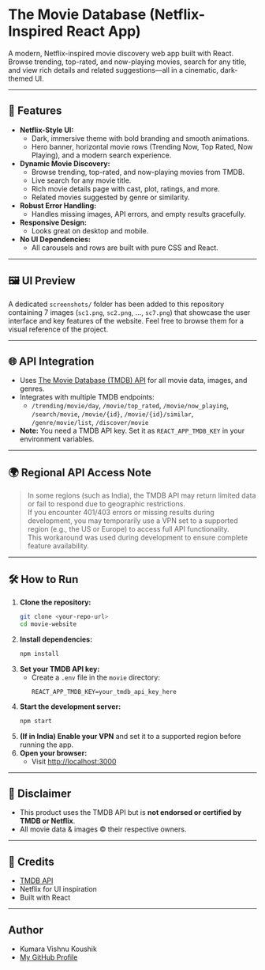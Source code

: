 # The Movie Database (Netflix-Inspired React App)

A modern, Netflix-inspired movie discovery web app built with React. Browse trending, top-rated, and now-playing movies, search for any title, and view rich details and related suggestions—all in a cinematic, dark-themed UI.

---

## 🚀 Features

- **Netflix-Style UI:**
  - Dark, immersive theme with bold branding and smooth animations.
  - Hero banner, horizontal movie rows (Trending Now, Top Rated, Now Playing), and a modern search experience.
- **Dynamic Movie Discovery:**
  - Browse trending, top-rated, and now-playing movies from TMDB.
  - Live search for any movie title.
  - Rich movie details page with cast, plot, ratings, and more.
  - Related movies suggested by genre or similarity.
- **Robust Error Handling:**
  - Handles missing images, API errors, and empty results gracefully.
- **Responsive Design:**
  - Looks great on desktop and mobile.
- **No UI Dependencies:**
  - All carousels and rows are built with pure CSS and React.

---

## 🖼️ UI Preview

A dedicated `screenshots/` folder has been added to this repository containing 7 images (`sc1.png`, `sc2.png`, ..., `sc7.png`) that showcase the user interface and key features of the website. Feel free to browse them for a visual reference of the project.

---

## 🌐 API Integration

- Uses [The Movie Database (TMDB) API](https://www.themoviedb.org/documentation/api) for all movie data, images, and genres.
- Integrates with multiple TMDB endpoints:
  - `/trending/movie/day`, `/movie/top_rated`, `/movie/now_playing`, `/search/movie`, `/movie/{id}`, `/movie/{id}/similar`, `/genre/movie/list`, `/discover/movie`
- **Note:** You need a TMDB API key. Set it as `REACT_APP_TMDB_KEY` in your environment variables.

---

## 🌍 Regional API Access Note

> In some regions (such as India), the TMDB API may return limited data or fail to respond due to geographic restrictions.  
> If you encounter 401/403 errors or missing results during development, you may temporarily use a VPN set to a supported region (e.g., the US or Europe) to access full API functionality.  
> This workaround was used during development to ensure complete feature availability.

---

## 🛠️ How to Run

1. **Clone the repository:**
   ```bash
   git clone <your-repo-url>
   cd movie-website
   ```
2. **Install dependencies:**
   ```bash
   npm install
   ```
3. **Set your TMDB API key:**
   - Create a `.env` file in the `movie` directory:
     ```env
     REACT_APP_TMDB_KEY=your_tmdb_api_key_here
     ```
4. **Start the development server:**
   ```bash
   npm start
   ```
5. **(If in India) Enable your VPN** and set it to a supported region before running the app.
6. **Open your browser:**
   - Visit [http://localhost:3000](http://localhost:3000)

---

## 📢 Disclaimer

- This product uses the TMDB API but is **not endorsed or certified by TMDB or Netflix**.
- All movie data & images © their respective owners.

---

## 🙏 Credits

- [TMDB API](https://www.themoviedb.org/documentation/api)
- Netflix for UI inspiration
- Built with React 

---

## Author
- Kumara Vishnu Koushik
- [My GitHub Profile](https://github.com/vishnukoushikkumara)
